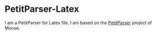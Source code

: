 # PetitParser-Latex

I am a PetitParser for Latex file.
I am based on the [PetitParser](https://github.com/moosetechnology/PetitParser) project of Moose.

